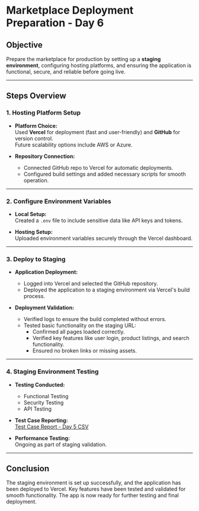 # Marketplace Deployment Preparation - Day 6

## Objective
Prepare the marketplace for production by setting up a **staging environment**, configuring hosting platforms, and ensuring the application is functional, secure, and reliable before going live.

---

## Steps Overview

### 1. Hosting Platform Setup
- **Platform Choice:**  
  Used **Vercel** for deployment (fast and user-friendly) and **GitHub** for version control.  
  Future scalability options include AWS or Azure.

- **Repository Connection:**  
  - Connected GitHub repo to Vercel for automatic deployments.
  - Configured build settings and added necessary scripts for smooth operation.

---

### 2. Configure Environment Variables
- **Local Setup:**  
  Created a `.env` file to include sensitive data like API keys and tokens.  

- **Hosting Setup:**  
  Uploaded environment variables securely through the Vercel dashboard.

---

### 3. Deploy to Staging
- **Application Deployment:**  
  - Logged into Vercel and selected the GitHub repository.  
  - Deployed the application to a staging environment via Vercel's build process.

- **Deployment Validation:**  
  - Verified logs to ensure the build completed without errors.  
  - Tested basic functionality on the staging URL:
    - Confirmed all pages loaded correctly.
    - Verified key features like user login, product listings, and search functionality.
    - Ensured no broken links or missing assets.

---

### 4. Staging Environment Testing
- **Testing Conducted:**  
  - Functional Testing  
  - Security Testing  
  - API Testing  

- **Test Case Reporting:**  
  [Test Case Report - Day 5 CSV](https://github.com/Abubakar-shafaqat/hakaton-3-task/blob/main/csv%20test%20report/abubakar%20Test-case%20Report%20%20day-5.csv)

- **Performance Testing:**  
  Ongoing as part of staging validation.

---

## Conclusion
The staging environment is set up successfully, and the application has been deployed to Vercel. Key features have been tested and validated for smooth functionality. The app is now ready for further testing and final deployment.
